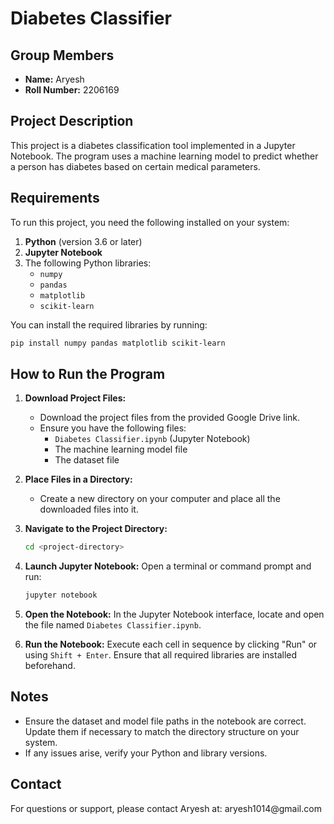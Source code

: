# Diabetes Classifier

## Group Members

- **Name:** Aryesh
- **Roll Number:** 2206169

## Project Description

This project is a diabetes classification tool implemented in a Jupyter Notebook. The program uses a machine learning model to predict whether a person has diabetes based on certain medical parameters.

## Requirements

To run this project, you need the following installed on your system:

1. **Python** (version 3.6 or later)
2. **Jupyter Notebook**
3. The following Python libraries:
   - `numpy`
   - `pandas`
   - `matplotlib`
   - `scikit-learn`

You can install the required libraries by running:

```bash
pip install numpy pandas matplotlib scikit-learn
```

## How to Run the Program

1. **Download Project Files:**

   - Download the project files from the provided Google Drive link.
   - Ensure you have the following files:
     - `Diabetes Classifier.ipynb` (Jupyter Notebook)
     - The machine learning model file
     - The dataset file

2. **Place Files in a Directory:**

   - Create a new directory on your computer and place all the downloaded files into it.

3. **Navigate to the Project Directory:**

   ```bash
   cd <project-directory>
   ```

4. **Launch Jupyter Notebook:**
   Open a terminal or command prompt and run:

   ```bash
   jupyter notebook
   ```

5. **Open the Notebook:**
   In the Jupyter Notebook interface, locate and open the file named `Diabetes Classifier.ipynb`.

6. **Run the Notebook:**
   Execute each cell in sequence by clicking "Run" or using `Shift + Enter`. Ensure that all required libraries are installed beforehand.

## Notes

- Ensure the dataset and model file paths in the notebook are correct. Update them if necessary to match the directory structure on your system.
- If any issues arise, verify your Python and library versions.

## Contact

For questions or support, please contact Aryesh at: aryesh1014\@gmail.com

